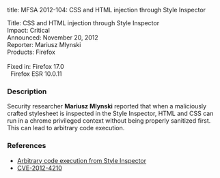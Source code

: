 title: MFSA 2012-104: CSS and HTML injection through Style Inspector

<p>
<span class="label">Title:</span>      CSS and HTML injection through Style Inspector<br/>
<span class="label">Impact:</span>     Critical<br/>
<span class="label">Announced:</span>  November 20, 2012<br/>
<span class="label">Reporter:</span>   Mariusz Mlynski<br/>
<span class="label">Products:</span>   Firefox<br/>
<br/>
<span class="label">Fixed in:</span>   Firefox 17.0<br/>
<span class="label">&#160;</span>      Firefox ESR 10.0.11<br/>
</p>


<h3>Description</h3>

<p>Security researcher <strong>Mariusz Mlynski</strong> reported that when a maliciously crafted stylesheet is inspected in the Style Inspector, HTML and CSS can run in a chrome privileged context without being properly sanitized first. This can lead to arbitrary code execution.
</p>


<h3>References</h3>

<ul>
  <li><a href="https://bugzilla.mozilla.org/show_bug.cgi?id=796866">
      Arbitrary code execution from Style Inspector</a></li>
  <li><a href="http://cve.mitre.org/cgi-bin/cvename.cgi?name=CVE-2012-4210" class="ex-ref">CVE-2012-4210</a></li>
</ul>



